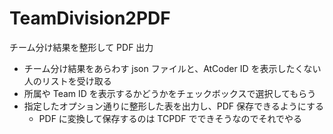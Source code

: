 # TeamDivision2PDF

チーム分け結果を整形して PDF 出力

* チーム分け結果をあらわす json ファイルと、AtCoder ID を表示したくない人のリストを受け取る
* 所属や Team ID を表示するかどうかをチェックボックスで選択してもらう
* 指定したオプション通りに整形した表を出力し、PDF 保存できるようにする
    - PDF に変換して保存するのは TCPDF でできそうなのでそれでやる

